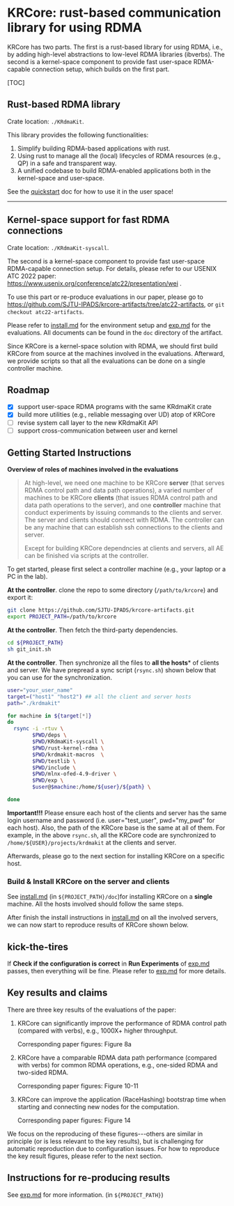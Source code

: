 # KRCore: rust-based communication library for using RDMA

KRCore has two parts. The first is a rust-based library for using RDMA,  i.e., by adding high-level abstractions to low-level RDMA libraries (ibverbs).
The second is a kernel-space component to provide fast user-space RDMA-capable connection setup,
which builds on the first part.

[TOC]

## Rust-based RDMA library

Crate location: `./KRdmaKit`.

This library provides the following functionalities: 
1. Simplify building RDMA-based applications with rust.
2. Using rust to manage all the (local) lifecycles of RDMA resources (e.g., QP) in a safe and transparent way.
3. A unified codebase to build RDMA-enabled applications both in the kernel-space and user-space.

See the  [quickstart](docs/quickstart.md)  doc for how to use it in the user space! 

---



## Kernel-space support for fast RDMA connections

Crate location: `./KRdmaKit-syscall`.

The second is a kernel-space component to provide fast user-space RDMA-capable connection setup.  For details, please refer to our USENIX ATC 2022 paper: https://www.usenix.org/conference/atc22/presentation/wei .

To use this part or re-produce evaluations in our paper, please go to https://github.com/SJTU-IPADS/krcore-artifacts/tree/atc22-artifacts, or `git checkout atc22-artifacts`.

Please refer to [install.md](docs/install.md) for the environment setup and [exp.md](docs/exp.md) for the evaluations. All documents can be found in the `doc` directory of the artifact.

Since KRCore is a kernel-space solution with RDMA, we should first build KRCore from source at the machines involved in the evaluations. Afterward, we provide scripts so that all the evaluations can be done on a single controller machine.

## Roadmap
- [x] support user-space RDMA programs with the same KRdmaKit crate
- [x] build more utilities (e.g., reliable messaging over UD) atop of KRCore
- [ ] revise system call layer to the new KRdmaKit API
- [ ] support cross-communication between user and kernel

## Getting Started Instructions

**Overview of roles of machines involved in the evaluations**

> At high-level, we need one machine to be KRCore **server** (that serves RDMA control path and data path operations), a varied number of machines to be KRCore **clients** (that issues RDMA control path and data path operations to the server),  and one **controller** machine that conduct experiments by issuing commands to the clients and server. The server and clients should connect with RDMA. The controller can be any machine that can establish ssh connections to the clients and server.
>
> Except for building KRCore dependncies at clients and servers, all AE can be finished via scripts at the controller.

To get started, please first select a controller machine (e.g., your laptop or a PC in the lab).

**At the controller**. clone the repo to some directory (`/path/to/krcore`)  and export it:

```sh
git clone https://github.com/SJTU-IPADS/krcore-artifacts.git
export PROJECT_PATH=/path/to/krcore
```

**At the controller**.  Then fetch the third-party dependencies.

```sh
cd ${PROJECT_PATH}
sh git_init.sh
```

**At the controller**.  Then synchronize all the files to **all the hosts*** of clients and server. We have prepread a sync script (`rsync.sh`)  shown below that you can use for the synchronization.

```sh
user="your_user_name"
target=("host1" "host2") ## all the client and server hosts
path="./krdmakit"

for machine in ${target[*]}
do
  rsync -i -rtuv \
        $PWD/deps \
        $PWD/KRdmaKit-syscall \
        $PWD/rust-kernel-rdma \
        $PWD/krdmakit-macros  \
        $PWD/testlib \
        $PWD/include \
        $PWD/mlnx-ofed-4.9-driver \
        $PWD/exp \
        $user@$machine:/home/${user}/${path} \

done
```

**Important!!!** Please ensure each host of the clients and server has the same  login username and password  (i.e. user="test_user",  pwd="my_pwd" for each host). Also, the path of the KRCore base is the same at all of them. For example, in the above `rsync.sh`, all the KRCore code are synchronized to `/home/${USER}/projects/krdmakit` at the clients and server.

Afterwards, please go to the next section for installing KRCore on a specific host.

### Build & Install KRCore on the server and clients

See [install.md](docs/install.md) (in `${PROJECT_PATH}/doc`)for installing KRCore on a **single** machine. All the hosts involved should follow the same steps.

After finish the install instructions in [install.md](docs/install.md) on all the involved servers, we can now start to reproduce results of KRCore shown below.



## kick-the-tires

If **Check if the configuration is correct** in **Run Experiments** of [exp.md](docs/exp.md) passes, then everything will be fine. Please refer to [exp.md](docs/exp.md)  for more details.



## Key results and claims

There are three key results of the evaluations of the paper:

1. KRCore can significantly improve the performance of RDMA control path (compared with verbs), e.g., 1000X+ higher throughput.

   Corresponding paper figures: Figure 8a

2. KRCore have a comparable RDMA data path performance (compared with verbs) for common RDMA operations, e.g., one-sided RDMA and two-sided RDMA.

   Corresponding paper figures: Figure 10-11

3. KRCore can improve the application (RaceHashing) bootstrap time when starting and connecting new nodes for the computation.

   Corresponding paper figures: Figure 14

We focus on the reproducing of these figures---others are similar in principle (or is less relevant to the key results), but is challenging for automatic reproduction due to configuration issues. For how to reproduce the key result figures, please refer to the next section.

## Instructions for re-producing results

See [exp.md](docs/exp.md) for more information. (in `${PROJECT_PATH}`)
